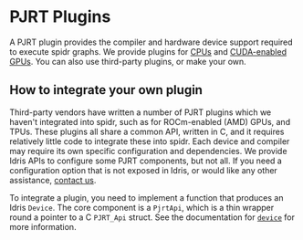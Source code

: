 # PJRT Plugins

A PJRT plugin provides the compiler and hardware device support required to execute spidr graphs. We provide plugins for [CPUs](xla-cpu/README.md) and [CUDA-enabled GPUs](xla-cuda/README.md). You can also use third-party plugins, or make your own.

## How to integrate your own plugin

Third-party vendors have written a number of PJRT plugins which we haven't integrated into spidr, such as for ROCm-enabled (AMD) GPUs, and TPUs. These plugins all share a common API, written in C, and it requires relatively little code to integrate these into spidr. Each device and compiler may require its own specific configuration and dependencies. We provide Idris APIs to configure some PJRT components, but not all. If you need a configuration option that is not exposed in Idris, or would like any other assistance, [contact us](../README.md#Contact).

To integrate a plugin, you need to implement a function that produces an Idris `Device`. The core component is a `PjrtApi`, which is a thin wrapper round a pointer to a C `PJRT_Api` struct. See the documentation for [`device`](https://joelberkeley.github.io/spidr/docs/Device.html#Device.device) for more information.
